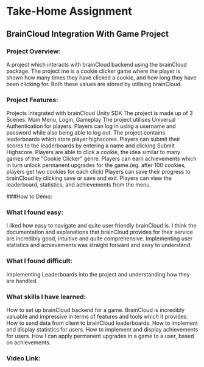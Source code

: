 # Take-Home Assignment

## BrainCloud Integration With Game Project

### Project Overview:
A project which interacts with brainCloud backend using the brainCloud package.
The project me is a cookie clicker game where the player is shown how many times they have clicked a cookie,
and how long they have been clicking for. Both these values are stored by utilising brainCloud.

### Project Features:
Projects integrated with brainCloud Unity SDK
The project is made up of 3 Scenes. Main Menu, Login, Gameplay
The project utilises Universal Authentication for players.
Players can log in using a username and password while also being able to log out.
The project contains leaderboards which store player highscores.
Players can submit their scores to the leaderboards by entering a name and clicking Submit Highscore.
Players are able to click a cookie, the idea similar to many games of the "Cookie Clicker" genre.
Players can earn achievements which in turn unlock permanent upgrades for the game.(eg. after 100 cookies, players get two cookies for each click)
Players can save their progress to brainCloud by clicking save or save and exit.
Players can view the leaderboard, statistics, and achievements from the menu.

###How to Demo:

### What I found easy:
I liked how easy to navigate and quite user friendly brainCloud is.
I think the documentation and explanations that brainCloud provides for their service are incredibly good, intuitive and quite comprehensive.
Implementing user statistics and achievements was straight forward and easy to understand.

### What I found difficult:
Implementing Leaderboards into the project and understanding how they are handled. 

### What skills I have learned:
How to set up brainCloud backend for a game. 
BrainCloud is incredibly valuable and impressive in terms of features and tools which it provides.
How to send data from client to brainCloud leaderboards.
How to implement and display statistics for users.
How to implement and display achievements for users.
How I can apply permanent upgrades in a game to a user, based on achievements.

### Video Link:

